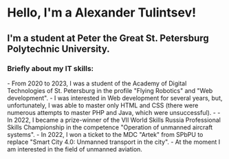 <h1 class='center'>Hello, I'm a Alexander Tulintsev!</h1>
<h2>I'm a student at Peter the Great St. Petersburg Polytechnic University.</h2>
<h3>Briefly about my IT skills:</h3>
- From 2020 to 2023, I was a student of the Academy of Digital Technologies of St. Petersburg in the profile "Flying Robotics" and "Web development".
- I was interested in Web development for several years, but, unfortunately, I was able to master only HTML and CSS (there were numerous attempts to master PHP and Java, which were unsuccessful).
- - In 2022, I became a prize-winner of the VII World Skills Russia Professional Skills Championship in the competence "Operation of unmanned aircraft systems".
- In 2022, I won a ticket to the MDC "Artek" from SPbPU to replace "Smart City 4.0: Unmanned transport in the city".
- At the moment I am interested in the field of unmanned aviation.
